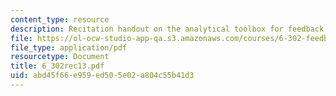 ```yaml
---
content_type: resource
description: Recitation handout on the analytical toolbox for feedback systems.
file: https://ol-ocw-studio-app-qa.s3.amazonaws.com/courses/6-302-feedback-systems-spring-2007/abd45f66e959ed505e02a804c55b41d3_6_302rec13.pdf
file_type: application/pdf
resourcetype: Document
title: 6_302rec13.pdf
uid: abd45f66-e959-ed50-5e02-a804c55b41d3
---
```

